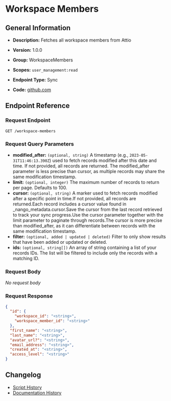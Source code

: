 <!-- BEGIN GENERATED CONTENT -->
# Workspace Members

## General Information

- **Description:** Fetches all workspace members from Attio

- **Version:** 1.0.0
- **Group:** WorkspaceMembers
- **Scopes:** `user_management:read`
- **Endpoint Type:** Sync
- **Code:** [github.com](https://github.com/NangoHQ/integration-templates/tree/main/integrations/attio/syncs/workspace-members.ts)


## Endpoint Reference

### Request Endpoint

`GET /workspace-members`

### Request Query Parameters

- **modified_after:** `(optional, string)` A timestamp (e.g., `2023-05-31T11:46:13.390Z`) used to fetch records modified after this date and time. If not provided, all records are returned. The modified_after parameter is less precise than cursor, as multiple records may share the same modification timestamp.
- **limit:** `(optional, integer)` The maximum number of records to return per page. Defaults to 100.
- **cursor:** `(optional, string)` A marker used to fetch records modified after a specific point in time.If not provided, all records are returned.Each record includes a cursor value found in _nango_metadata.cursor.Save the cursor from the last record retrieved to track your sync progress.Use the cursor parameter together with the limit parameter to paginate through records.The cursor is more precise than modified_after, as it can differentiate between records with the same modification timestamp.
- **filter:** `(optional, added | updated | deleted)` Filter to only show results that have been added or updated or deleted.
- **ids:** `(optional, string[])` An array of string containing a list of your records IDs. The list will be filtered to include only the records with a matching ID.

### Request Body

_No request body_

### Request Response

```json
{
  "id": {
    "workspace_id": "<string>",
    "workspace_member_id": "<string>"
  },
  "first_name": "<string>",
  "last_name": "<string>",
  "avatar_url?": "<string>",
  "email_address": "<string>",
  "created_at": "<string>",
  "access_level": "<string>"
}
```

## Changelog

- [Script History](https://github.com/NangoHQ/integration-templates/commits/main/integrations/attio/syncs/workspace-members.ts)
- [Documentation History](https://github.com/NangoHQ/integration-templates/commits/main/integrations/attio/syncs/workspace-members.md)

<!-- END  GENERATED CONTENT -->

